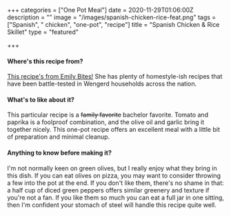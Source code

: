 +++
categories = ["One Pot Meal"]
date = 2020-11-29T01:06:00Z
description = ""
image = "/images/spanish-chicken-rice-feat.png"
tags = ["Spanish", " chicken", "one-pot", "recipe"]
title = "Spanish Chicken & Rice Skillet"
type = "featured"

+++
#### Where's this recipe from?

[This recipe's from Emily Bites!](https://emilybites.com/2018/07/spanish-chicken-and-rice-skillet.html "Spanish Chicken & Rice") She has plenty of homestyle-ish recipes that have been battle-tested in Wengerd households across the nation.

#### What's to like about it?

This particular recipe is a ~~family favorite~~ bachelor favorite. Tomato and paprika is a foolproof combination, and the olive oil and garlic bring it together nicely. This one-pot recipe offers an excellent meal with a little bit of preparation and minimal cleanup.

#### Anything to know before making it?

I'm not normally keen on green olives, but I really enjoy what they bring in this dish. If you can eat olives on pizza, you may want to consider throwing a few into the pot at the end. If you don't like them, there's no shame in that: a half cup of diced green peppers offers similar greenery and texture if you're not a fan. If you like them so much you can eat a full jar in one sitting, then I'm confident your stomach of steel will handle this recipe quite well.